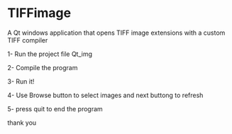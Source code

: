 # TIFFimage
A Qt windows application that opens TIFF image extensions with a custom TIFF compiler


1- Run the project file Qt_img 

2- Compile the program 

3- Run it!

4- Use Browse button to select images and next buttong to refresh

5- press quit to end the program


thank you
